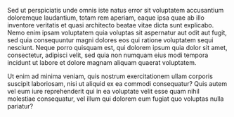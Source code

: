 Sed ut perspiciatis unde omnis iste natus error sit voluptatem accusantium doloremque laudantium, totam rem aperiam, 
eaque ipsa quae ab illo inventore veritatis et quasi architecto beatae vitae dicta sunt explicabo. Nemo enim ipsam 
voluptatem quia voluptas sit aspernatur aut odit aut fugit, sed quia consequuntur magni dolores eos qui ratione 
voluptatem sequi nesciunt. Neque porro quisquam est, qui dolorem ipsum quia dolor sit amet, consectetur, adipisci 
velit, sed quia non numquam eius modi tempora incidunt ut labore et dolore magnam aliquam quaerat voluptatem. 

Ut enim ad minima veniam, quis nostrum exercitationem ullam corporis suscipit laboriosam, nisi ut aliquid ex ea 
commodi consequatur? Quis autem vel eum iure reprehenderit qui in ea voluptate velit esse quam nihil molestiae 
consequatur, vel illum qui dolorem eum fugiat quo voluptas nulla pariatur?
